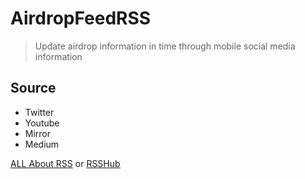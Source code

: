 # AirdropFeedRSS

> Update airdrop information in time through mobile social media information

## Source
* Twitter
* Youtube
* Mirror
* Medium

[ALL About RSS](https://github.com/AboutRSS/ALL-about-RSS) or [RSSHub](https://github.com/DIYgod/RSSHub)